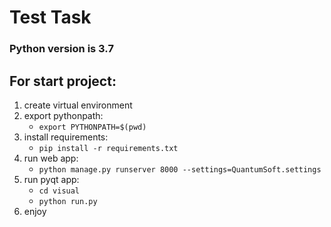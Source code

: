# Test Task
### Python version is 3.7
## For start project:
1) create virtual environment
2) export pythonpath:
    * ```export PYTHONPATH=$(pwd)```
3) install requirements:  
    * ```pip install -r requirements.txt```
4) run web app:    
    * ```python manage.py runserver 8000 --settings=QuantumSoft.settings```
5) run pyqt app:
    * ```cd visual```
    * ```python run.py```
6) enjoy
